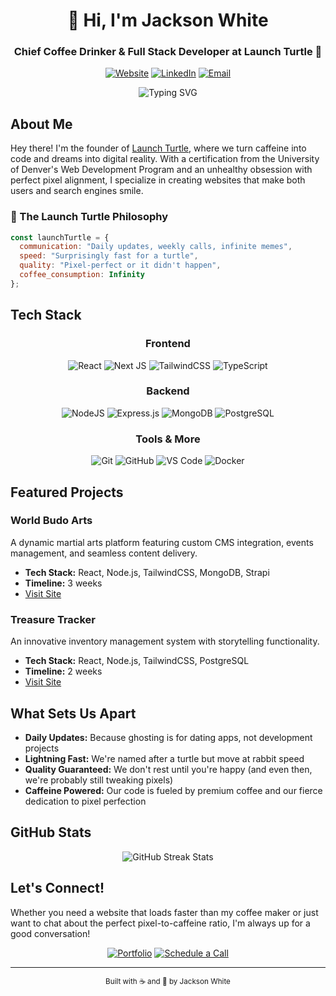 <div align="center">
  
# 👋 Hi, I'm Jackson White
### Chief Coffee Drinker & Full Stack Developer at Launch Turtle 🐢

[![Website](https://img.shields.io/badge/Launch%20Turtle-22C55E?style=for-the-badge&logo=data:image/svg+xml;base64,PHN2ZyB3aWR0aD0iMjQiIGhlaWdodD0iMjQiIHhtbG5zPSJodHRwOi8vd3d3LnczLm9yZy8yMDAwL3N2ZyI+PHBhdGggZD0iTTEyIDJMNCA3djEwbDggNWw4LTV2LTEweiIgc3Ryb2tlPSJ3aGl0ZSIgc3Ryb2tlLXdpZHRoPSIyIiBmaWxsPSJub25lIi8+PC9zdmc+)](https://launchturtle.com)
[![LinkedIn](https://img.shields.io/badge/LinkedIn-%230077B5.svg?style=for-the-badge&logo=linkedin&logoColor=white)](https://www.linkedin.com/in/jackson-white-founder/)
[![Email](https://img.shields.io/badge/Email-D14836?style=for-the-badge&logo=gmail&logoColor=white)](mailto:jackson.white@launchturtle.com)

</div>

<div align="center">
  <img src="https://readme-typing-svg.demolab.com?font=Fira+Code&duration=3000&pause=1000&color=22C55E&center=true&vCenter=true&width=435&lines=Full+Stack+Development;React+%7C+Next.js+%7C+Node.js;Where+Code+Meets+Coffee+☕️;Daily+Updates%2C+Weekly+Calls;Let's+Build+Something+Amazing!" alt="Typing SVG" />
</div>

## About Me

Hey there! I'm the founder of [Launch Turtle](https://launchturtle.com), where we turn caffeine into code and dreams into digital reality. With a certification from the University of Denver's Web Development Program and an unhealthy obsession with perfect pixel alignment, I specialize in creating websites that make both users and search engines smile.

### 🐢 The Launch Turtle Philosophy

```javascript
const launchTurtle = {
  communication: "Daily updates, weekly calls, infinite memes",
  speed: "Surprisingly fast for a turtle",
  quality: "Pixel-perfect or it didn't happen",
  coffee_consumption: Infinity
};
```

## Tech Stack

<div align="center">

### Frontend
![React](https://img.shields.io/badge/react-%2320232a.svg?style=for-the-badge&logo=react&logoColor=%2361DAFB)
![Next JS](https://img.shields.io/badge/Next-black?style=for-the-badge&logo=next.js&logoColor=white)
![TailwindCSS](https://img.shields.io/badge/tailwindcss-%2338B2AC.svg?style=for-the-badge&logo=tailwind-css&logoColor=white)
![TypeScript](https://img.shields.io/badge/typescript-%23007ACC.svg?style=for-the-badge&logo=typescript&logoColor=white)

### Backend
![NodeJS](https://img.shields.io/badge/node.js-6DA55F?style=for-the-badge&logo=node.js&logoColor=white)
![Express.js](https://img.shields.io/badge/express.js-%23404d59.svg?style=for-the-badge&logo=express&logoColor=%2361DAFB)
![MongoDB](https://img.shields.io/badge/MongoDB-%234ea94b.svg?style=for-the-badge&logo=mongodb&logoColor=white)
![PostgreSQL](https://img.shields.io/badge/postgresql-%23316192.svg?style=for-the-badge&logo=postgresql&logoColor=white)

### Tools & More
![Git](https://img.shields.io/badge/git-%23F05033.svg?style=for-the-badge&logo=git&logoColor=white)
![GitHub](https://img.shields.io/badge/github-%23121011.svg?style=for-the-badge&logo=github&logoColor=white)
![VS Code](https://img.shields.io/badge/VS%20Code-0078d7.svg?style=for-the-badge&logo=visual-studio-code&logoColor=white)
![Docker](https://img.shields.io/badge/docker-%230db7ed.svg?style=for-the-badge&logo=docker&logoColor=white)

</div>

## Featured Projects

### World Budo Arts
A dynamic martial arts platform featuring custom CMS integration, events management, and seamless content delivery.
- **Tech Stack:** React, Node.js, TailwindCSS, MongoDB, Strapi
- **Timeline:** 3 weeks
- [Visit Site](https://www.worldbudoarts.com/)

### Treasure Tracker
An innovative inventory management system with storytelling functionality.
- **Tech Stack:** React, Node.js, TailwindCSS, PostgreSQL
- **Timeline:** 2 weeks
- [Visit Site](https://www.mytreasuretracker.com/)

## What Sets Us Apart

- **Daily Updates:** Because ghosting is for dating apps, not development projects
- **Lightning Fast:** We're named after a turtle but move at rabbit speed
- **Quality Guaranteed:** We don't rest until you're happy (and even then, we're probably still tweaking pixels)
- **Caffeine Powered:** Our code is fueled by premium coffee and our fierce dedication to pixel perfection

## GitHub Stats

<div align="center">
  <img src="https://github-readme-streak-stats.herokuapp.com/?user=JacksonWhite4725&theme=github-dark&hide_border=true&stroke=22C55E&ring=22C55E&fire=22C55E&currStreakLabel=22C55E" alt="GitHub Streak Stats">
</div>

## Let's Connect!

Whether you need a website that loads faster than my coffee maker or just want to chat about the perfect pixel-to-caffeine ratio, I'm always up for a good conversation!

<div align="center">
  
[![Portfolio](https://img.shields.io/badge/Portfolio-22C55E?style=for-the-badge&logo=data:image/svg+xml;base64,PHN2ZyB3aWR0aD0iMjQiIGhlaWdodD0iMjQiIHhtbG5zPSJodHRwOi8vd3d3LnczLm9yZy8yMDAwL3N2ZyI+PHBhdGggZD0iTTEyIDJMNCA3djEwbDggNWw4LTV2LTEweiIgc3Ryb2tlPSJ3aGl0ZSIgc3Ryb2tlLXdpZHRoPSIyIiBmaWxsPSJub25lIi8+PC9zdmc+)](https://www.launchturtle.com/portfolio)
[![Schedule a Call](https://img.shields.io/badge/Schedule%20a%20Call-4A5568?style=for-the-badge&logo=google-calendar&logoColor=white)](https://calendly.com/jackson-white-launchturtle/launch-turtle-discovery)

</div>

---

<div align="center">
  <sub>Built with ☕️ and 💚 by Jackson White</sub>
</div>
